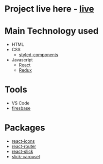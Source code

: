 # Project live here - [live](https://disney-clone754.netlify.app/)
# Main Technology used 
  * HTML
  * CSS
    * [styled-components](https://styled-components.com/)
  * Javascript
    * [React](https://reactjs.org/)
    * [Redux](https://redux.js.org/)
    
# Tools
  * VS Code
  * [firesbase](https://firebase.google.com/)
  
# Packages
  * [react-icons](https://react-icons.github.io/react-icons/)
  * [react-router](https://reactrouter.com/)
  * [react-slick](https://react-slick.neostack.com/)
  * [slick-carousel](https://kenwheeler.github.io/slick/)
